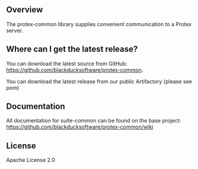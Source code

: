 ## Overview ##
The protex-common library supplies convenient communication to a Protex server.

## Where can I get the latest release? ##
You can download the latest source from GitHub: https://github.com/blackducksoftware/protex-common. 

You can download the latest release from our public Artifactory (please see pom)

## Documentation ##
All documentation for suite-common can be found on the base project:  https://github.com/blackducksoftware/protex-common/wiki

## License ##
Apache License 2.0
